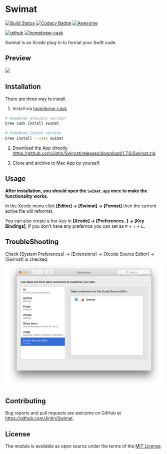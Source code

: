 # Swimat

[![Build Status](https://travis-ci.org/Jintin/Swimat.svg?branch=master)](https://travis-ci.org/Jintin/Swimat)
[![Codacy Badge](https://api.codacy.com/project/badge/Grade/e3a2fb6a6ba34b11836d58cee0668fb9)](https://www.codacy.com/app/Jintin/Swimat?utm_source=github.com&amp;utm_medium=referral&amp;utm_content=Jintin/Swimat&amp;utm_campaign=Badge_Grade)
[![Awesome](https://cdn.rawgit.com/sindresorhus/awesome/d7305f38d29fed78fa85652e3a63e154dd8e8829/media/badge.svg)](https://github.com/matteocrippa/awesome-swift)

[![github](https://img.shields.io/github/release/Jintin/Swimat.svg)](https://github.com/Jintin/Swimat/releases/latest)
[![homebrew-cask](https://img.shields.io/homebrew/v/swimat.svg)](https://caskroom.github.io/)

Swimat is an Xcode plug-in to format your Swift code.

## Preview

![](./README/preview.gif)

## Installation

There are three way to install.

1. Install via [homebrew-cask](https://caskroom.github.io/)

  ```bash
  # Homebrew previous version
  brew cask install swimat
  ```
  ```bash
  # Homebrew latest version
  brew install --cask swimat
  ```

2. Download the App directly.<br>
  <https://github.com/Jintin/Swimat/releases/download/1.7.0/Swimat.zip>

3. Clone and archive to Mac App by yourself.

## Usage

**After installation, you should open the `Swimat.app` once to make the functionality works.**

In the Xcode menu click **[Editor] -> [Swimat] -> [Format]** then the current active file will reformat.

You can also create a hot-key in **[Xcode] -> [Preferences..] -> [Key Bindings]**, if you don't have any prefernce you can set as <kbd>⌘</kbd> + <kbd>⇧</kbd> + <kbd>L</kbd>.

## TroubleShooting

Check [System Preferences] -> [Extensions] -> [Xcode Source Editor] -> [Swimat] is checked. ![](./README/setting.png)

## Contributing

Bug reports and pull requests are welcome on GitHub at <https://github.com/Jintin/Swimat>.

## License

The module is available as open source under the terms of the [MIT License](http://opensource.org/licenses/MIT).
